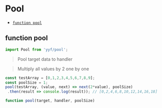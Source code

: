 # Pool

- [`function pool`](#function-pool)

<a id="function-pool"></a><h2>function pool</h2>
``` javascript
import Pool from 'yyf/pool';
```
> Pool target data to handler


> Multiply all values by 2 one by one


``` javascript
const testArray = [0,1,2,3,4,5,6,7,8,9];
const poolSize = 1;
pool(testArray, (value, next) => next(2*value), poolSize)
 .then(result => console.log(result)); // [0,2,4,6,8,10,12,14,16,18]
```


``` javascript
function pool(target, handler, poolSize)
```
